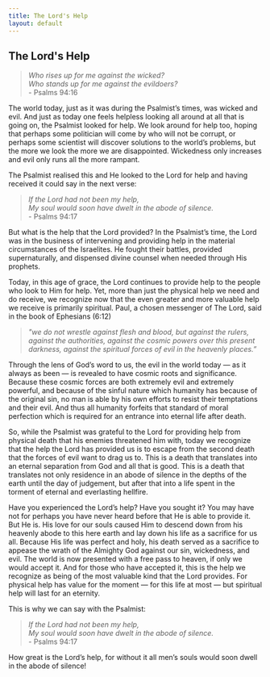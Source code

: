 ```yaml
---
title: The Lord's Help
layout: default
---
```



## The Lord's Help

>*Who rises up for me against the wicked? <br>
>Who stands up for me against the evildoers?* <br>        \- Psalms 94:16

The world today, just as it was during the Psalmist’s times, was wicked and evil. And just as today one feels helpless looking all around at all that is going on, the Psalmist looked for help. We look around for help too, hoping that perhaps some politician will come by who will not be corrupt, or perhaps some scientist will discover solutions to the world’s problems, but the more we look the more we are disappointed. Wickedness only increases and evil only runs all the more rampant.

The Psalmist realised this and He looked to the Lord for help and having received it could say in the next verse: 

>*If the Lord had not been my help, <br>
>My soul would soon have dwelt in the abode of silence.* <br>
>\- Psalms 94:17

But what is the help that the Lord provided? In the Psalmist’s time, the Lord was in the business of intervening and providing help in the material circumstances of the Israelites. He fought their battles, provided supernaturally, and dispensed divine counsel when needed through His prophets. 

Today, in this age of grace, the Lord continues to provide help to the people who look to Him for help. Yet, more than just the physical help we need and do receive, we recognize now that the even greater and more valuable help we receive is primarily spiritual.  Paul, a chosen messenger  of The Lord,  said in the book of Ephesians (6:12) 
>*"we do not wrestle against flesh and blood, but against the rulers, against the authorities, against the cosmic powers over this present darkness, against the spiritual forces of evil in the heavenly places.”* 

Through the lens of God’s word to us, the evil in the world today  — as it always as been — is revealed to have cosmic roots and significance. Because these cosmic forces are both extremely evil and extremely powerful, and because of the sinful nature which humanity has because of the original sin, no man is able by his own efforts to resist their temptations and their evil. And thus all humanity forfeits that standard of moral perfection which is required for an entrance into eternal life after death. 

So, while the Psalmist was grateful to the Lord for providing help from physical death that his enemies threatened him with, today we recognize that the help the Lord has provided us is to escape from the second death that the forces of evil want to drag us to. This is a death that translates into an eternal separation from God and all that is good. This is a death that translates not only residence in an abode of silence in the depths of the earth until the day of judgement, but after that into a life spent in the torment of eternal and everlasting hellfire.  

Have you experienced the Lord’s help? Have you sought it? You may have not for perhaps you have never heard before that He is able to provide it. But He is. His love for our souls caused Him to descend down from his heavenly abode to this here earth and lay down his life as a sacrifice for us all. Because His life was perfect and holy, his death served as a sacrifice to appease the wrath of the Almighty God against our sin, wickedness, and evil. The world is now presented with a free pass to heaven, if only we would accept it. And for those who have accepted it, this is the help we recognize as being of the most valuable kind that the Lord provides. For physical help has value for the moment  — for this life at most  — but spiritual help will last for an eternity.

This is why we can say with the Psalmist:

>*If the Lord had not been my help, <br>
>My soul would soon have dwelt in the abode of silence.*<br>
>\- Psalms 94:17

How great is the Lord’s help, for without it all men’s souls would soon dwell in the abode of silence!


